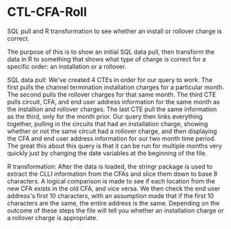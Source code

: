 # CTL-CFA-Roll
SQL pull and R transformation to see whether an install or rollover charge is correct.

The purpose of this is to show an initial SQL data pull, then transform the data in R to something that shows what type of charge
is correct for a specific order: an installation or a rollover.

SQL data pull:
We've created 4 CTEs in order for our query to work.  The first pulls the channel termination installation charges for a particular
month.  The second pulls the rollover charges for that same month.  The third CTE pulls circuit, CFA, and end user address information
for the same month as the installion and rollover charges.  The last CTE pull the same information as the third, only for the month prior.
Our query then links everything together, pulling in the circuits that had an installation charge, showing whether or not the same 
circuit had a rollover charge, and then displaying the CFA and end user address information for our two month time period.  The great
this about this query is that it can be run for multiple months very quickly just by changing the date variables at the beginning of the
file.  

R transformation:
After the data is loaded, the stringr package is used to extract the CLLI information from the CFAs and slice them down to base 8
characters.  A logical comparison is made to see if each location from the new CFA exists in the old CFA, and vice versa.  We then check
the end user address's first 10 characters, with an assumption made that if the first 10 characters are the same, the entire address is
the same.  Depending on the outcome of these steps the file will tell you whether an installation charge or a rollover charge is
appropriate.
